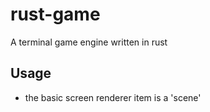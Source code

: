 # rust-game
A terminal game engine written in rust

## Usage
+ the basic screen renderer item is a 'scene'